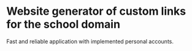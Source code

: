# Website generator of custom links for the school domain

Fast and reliable application with implemented personal accounts.
